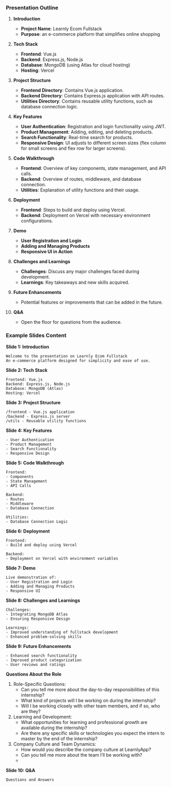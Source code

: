 ### Presentation Outline

1. **Introduction**
    - **Project Name**: Learnly Ecom Fullstack
    - **Purpose**: an e-commerce platform that simplifies online shopping

2. **Tech Stack**
    - **Frontend**: Vue.js
    - **Backend**: Express.js, Node.js
    - **Database**: MongoDB (using Atlas for cloud hosting)
    - **Hosting**: Vercel

3. **Project Structure**
    - **Frontend Directory**: Contains Vue.js application.
    - **Backend Directory**: Contains Express.js application with API routes.
    - **Utilities Directory**: Contains reusable utility functions, such as database connection logic.

4. **Key Features**
    - **User Authentication**: Registration and login functionality using JWT.
    - **Product Management**: Adding, editing, and deleting products.
    - **Search Functionality**: Real-time search for products.
    - **Responsive Design**: UI adjusts to different screen sizes (flex column for small screens and flex row for larger screens).

5. **Code Walkthrough**
    - **Frontend**: Overview of key components, state management, and API calls.
    - **Backend**: Overview of routes, middleware, and database connection.
    - **Utilities**: Explanation of utility functions and their usage.

6. **Deployment**
    - **Frontend**: Steps to build and deploy using Vercel.
    - **Backend**: Deployment on Vercel with necessary environment configurations.

7. **Demo**
    - **User Registration and Login**
    - **Adding and Managing Products**
    - **Responsive UI in Action**

8. **Challenges and Learnings**
    - **Challenges**: Discuss any major challenges faced during development.
    - **Learnings**: Key takeaways and new skills acquired.

9. **Future Enhancements**
    - Potential features or improvements that can be added in the future.

10. **Q&A**
    - Open the floor for questions from the audience.

### Example Slides Content

**Slide 1: Introduction**
```
Welcome to the presentation on Learnly Ecom Fullstack
An e-commerce platform designed for simplicity and ease of use.
```

**Slide 2: Tech Stack**
```
Frontend: Vue.js
Backend: Express.js, Node.js
Database: MongoDB (Atlas)
Hosting: Vercel
```

**Slide 3: Project Structure**
```
/frontend - Vue.js application
/backend - Express.js server
/utils - Reusable utility functions
```

**Slide 4: Key Features**
```
- User Authentication
- Product Management
- Search Functionality
- Responsive Design
```

**Slide 5: Code Walkthrough**
```
Frontend:
- Components
- State Management
- API Calls

Backend:
- Routes
- Middleware
- Database Connection

Utilities:
- Database Connection Logic
```

**Slide 6: Deployment**
```
Frontend:
- Build and deploy using Vercel

Backend:
- Deployment on Vercel with environment variables
```

**Slide 7: Demo**
```
Live demonstration of:
- User Registration and Login
- Adding and Managing Products
- Responsive UI
```

**Slide 8: Challenges and Learnings**
```
Challenges:
- Integrating MongoDB Atlas
- Ensuring Responsive Design

Learnings:
- Improved understanding of fullstack development
- Enhanced problem-solving skills
```

**Slide 9: Future Enhancements**
```
- Enhanced search functionality
- Improved product categorization
- User reviews and ratings
```

**Questions About the Role**
1. Role-Specific Questions:
    * Can you tell me more about the day-to-day responsibilities of this internship?
    * What kind of projects will I be working on during the internship?
    * Will I be working closely with other team members, and if so, who are they?
2. Learning and Development:
    * What opportunities for learning and professional growth are available during the internship?
    * Are there any specific skills or technologies you expect the intern to master by the end of the internship?
3. Company Culture and Team Dynamics:
    * How would you describe the company culture at LearnlyApp?
    * Can you tell me more about the team I’ll be working with?
    * 
**Slide 10: Q&A**
```
Questions and Answers
```